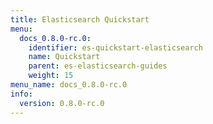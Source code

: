 ```yaml
---
title: Elasticsearch Quickstart
menu:
  docs_0.8.0-rc.0:
    identifier: es-quickstart-elasticsearch
    name: Quickstart
    parent: es-elasticsearch-guides
    weight: 15
menu_name: docs_0.8.0-rc.0
info:
  version: 0.8.0-rc.0
---
```


